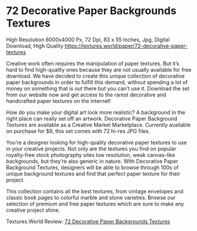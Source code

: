 # 72 Decorative Paper Backgrounds Textures
High Resolution 6000x4000 Px, 72 Dpi, 83 x 55 Inches, Jpg, Digital Download, High Quality
https://textures.world/paper/72-decorative-paper-textures

Creative work often requires the manipulation of paper textures. But it’s hard to find high-quality ones because they are not usually available for free download. We have decided to create this unique collection of decorative paper backgrounds in order to fulfill this demand, without spending a lot of money on something that is out there but you can’t use it. Download the set from our website now and get access to the rarest decorative and handcrafted paper textures on the internet!

How do you make your digital art look more realistic? A background in the right place can really set off an artwork. Decorative Paper Background Textures are available as a Creative Market Marketplace. Currently available on purchase for $9, this set comes with 72 hi-res JPG files.

You’re a designer looking for high-quality decorative paper textures to use in your creative projects. Not only are the textures you find on popular royalty-free stock photography sites low resolution, weak canvas-like backgrounds, but they’re also generic in nature. With Decorative Paper Background Textures, designers will be able to browse through 100s of unique background textures and find that perfect paper texture for their project.

 This collection contains all the best textures, from vintage envelopes and classic book pages to colorful marble and stone varieties. Browse our selection of premium and free paper textures which are sure to make any creative project shine.

Textures.World Review: <a href="https://textures.world/paper/72-decorative-paper-textures">72 Decorative Paper Backgrounds Textures</a>


